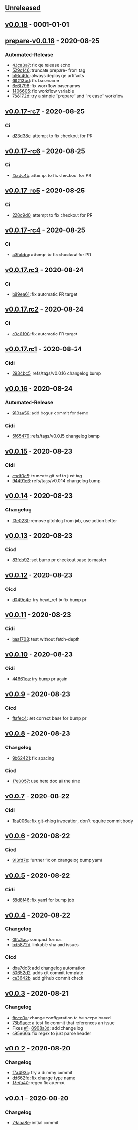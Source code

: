 <a name="unreleased"></a>
## [Unreleased]


<a name="v0.0.18"></a>
## [v0.0.18] - 0001-01-01

<a name="prepare-v0.0.18"></a>
## [prepare-v0.0.18] - 2020-08-25
### Automated-Release
- [43ca3a7](https://github.com/ldelossa/gcl/commit/43ca3a7074e45bdfac1e32ecfa04acc4a3bb0dcc): fix qe release echo
- [529c146](https://github.com/ldelossa/gcl/commit/529c146f0b01b5be7ad99f4e41b3f10cf03fd419): truncate prepare- from tag
- [bf6c40c](https://github.com/ldelossa/gcl/commit/bf6c40cf64074bb03ac5d789214042458f72a15c): always deploy qe artifacts
- [66213bd](https://github.com/ldelossa/gcl/commit/66213bd6ba37e1b3b1699a22ce1de03febdab94b): fix basename
- [6e6f798](https://github.com/ldelossa/gcl/commit/6e6f798635f695c9df4f4139b19650f6e85ca1a5): fix workflow basenames
- [1406605](https://github.com/ldelossa/gcl/commit/1406605c3ac49647ce430abe4a839a91aa9e3559): fix workflow variable
- [788172d](https://github.com/ldelossa/gcl/commit/788172d62f2efe0b97728badeeeb9c64566e8c0f): try a simple "prepare" and "release" workflow

<a name="v0.0.17-rc7"></a>
## [v0.0.17-rc7] - 2020-08-25
### Ci
- [d23d38e](https://github.com/ldelossa/gcl/commit/d23d38e0e83223e3360a96fd45b5df6acc1474c4): attempt to fix checkout for PR

<a name="v0.0.17-rc6"></a>
## [v0.0.17-rc6] - 2020-08-25
### Ci
- [f5adc4b](https://github.com/ldelossa/gcl/commit/f5adc4b85dc14ecc0f0ffeed47022ad5beec067c): attempt to fix checkout for PR

<a name="v0.0.17-rc5"></a>
## [v0.0.17-rc5] - 2020-08-25
### Ci
- [228c9d0](https://github.com/ldelossa/gcl/commit/228c9d0a072f29d65b0a8a52dd16cf1bfd8b026b): attempt to fix checkout for PR

<a name="v0.0.17-rc4"></a>
## [v0.0.17-rc4] - 2020-08-25
### Ci
- [a9febbe](https://github.com/ldelossa/gcl/commit/a9febbedabc90211a8bea7641a7cadeef015e9f4): attempt to fix checkout for PR

<a name="v0.0.17.rc3"></a>
## [v0.0.17.rc3] - 2020-08-24
### Ci
- [b89ea61](https://github.com/ldelossa/gcl/commit/b89ea6168768a1775fe1500bee00b9dc4e9ef5d5): fix automatic PR target

<a name="v0.0.17.rc2"></a>
## [v0.0.17.rc2] - 2020-08-24
### Ci
- [c9e6198](https://github.com/ldelossa/gcl/commit/c9e6198b3bcbce0b469c956ebaab01db176bf20e): fix automatic PR target

<a name="v0.0.17.rc1"></a>
## [v0.0.17.rc1] - 2020-08-24
### Cidi
- [2934bc5](https://github.com/ldelossa/gcl/commit/2934bc5185a8152d65ae5bba2b0cf9959678e787): refs/tags/v0.0.16 changelog bump

<a name="v0.0.16"></a>
## [v0.0.16] - 2020-08-24
### Automated-Release
- [910ae59](https://github.com/ldelossa/gcl/commit/910ae5910ff69974924a8c173f7f632004a1c83e): add bogus commit for demo
### Cidi
- [5f65479](https://github.com/ldelossa/gcl/commit/5f654797e343807507212e6ff5d946114d066cd5): refs/tags/v0.0.15 changelog bump

<a name="v0.0.15"></a>
## [v0.0.15] - 2020-08-23
### Cidi
- [cbdf0c5](https://github.com/ldelossa/gcl/commit/cbdf0c54f67b3fe673dacc3e7edbc1f97ff81f92): truncate git ref to just tag
- [94491e6](https://github.com/ldelossa/gcl/commit/94491e6e94b6f968d21f9ea872924eb4e99c7470): refs/tags/v0.0.14 changelog bump

<a name="v0.0.14"></a>
## [v0.0.14] - 2020-08-23
### Changelog
- [f3e023f](https://github.com/ldelossa/gcl/commit/f3e023fb9b262a58f6432d64052c0f0b650202f7): remove gitchlog from job, use action better

<a name="v0.0.13"></a>
## [v0.0.13] - 2020-08-23
### Cicd
- [83fcb92](https://github.com/ldelossa/gcl/commit/83fcb92d5c2fd34a0445ee0f81e312c430c75686): set bump pr checkout base to master

<a name="v0.0.12"></a>
## [v0.0.12] - 2020-08-23
### Cicd
- [d049e4e](https://github.com/ldelossa/gcl/commit/d049e4eef6cdb7d1919e78fdfd1ccc72cdcd3291): try head_ref to fix bump pr

<a name="v0.0.11"></a>
## [v0.0.11] - 2020-08-23
### Cidi
- [baa1708](https://github.com/ldelossa/gcl/commit/baa17081d1c8ed86abf4a6ff596c66860a47f0e2): test without fetch-depth

<a name="v0.0.10"></a>
## [v0.0.10] - 2020-08-23
### Cidi
- [44661ea](https://github.com/ldelossa/gcl/commit/44661ea1f2078ed44b08f1777394e5db20cc7e75): try bump pr again

<a name="v0.0.9"></a>
## [v0.0.9] - 2020-08-23
### Cicd
- [ffafec4](https://github.com/ldelossa/gcl/commit/ffafec4055c6e8d76a00b2945856d994959948c1): set correct base for bump pr

<a name="v0.0.8"></a>
## [v0.0.8] - 2020-08-23
### Changelog
- [9b62421](https://github.com/ldelossa/gcl/commit/9b624211c26c0bf7a4496e3d338a03d8c0163da1): fix spacing
### Cicd
- [17e0057](https://github.com/ldelossa/gcl/commit/17e0057605bce96135d391132ca3fe25ffa5888e): use here doc all the time

<a name="v0.0.7"></a>
## [v0.0.7] - 2020-08-22
### Cidi
- [1ba006a](https://github.com/ldelossa/gcl/commit/1ba006a04d7fd4e7abcff45c9ce2d1672fef708a): fix git-chlog invocation, don't require commit body

<a name="v0.0.6"></a>
## [v0.0.6] - 2020-08-22
### Cicd
- [913fd7e](https://github.com/ldelossa/gcl/commit/913fd7e1c2a61e984e85ceba8604a3c49596dedf): further fix on changelog bump yaml

<a name="v0.0.5"></a>
## [v0.0.5] - 2020-08-22
### Cidi
- [58d8f46](https://github.com/ldelossa/gcl/commit/58d8f46ad0c814929f155265cf2daae43ea220fc): fix yaml for bump job

<a name="v0.0.4"></a>
## [v0.0.4] - 2020-08-22
### Changelog
- [0ffc3ac](https://github.com/ldelossa/gcl/commit/0ffc3ac38a77e0a8b8daa7046832ddc316c2bbe2): compact format
- [bd5872d](https://github.com/ldelossa/gcl/commit/bd5872d3acc4c68a988058a4e3e9cd9034dcc902): linkable sha and issues
### Cicd
- [dba7dc3](https://github.com/ldelossa/gcl/commit/dba7dc3c80fd591dd8e36785f1b86fdffe413dbc): add changelog automation
- [50652d2](https://github.com/ldelossa/gcl/commit/50652d2e971a489e706a990cc742d343d8456862): adds git commit template
- [ca3642b](https://github.com/ldelossa/gcl/commit/ca3642b8d9ee9f7408e2f07c8bea6517ab9a0692): add github commit check

<a name="v0.0.3"></a>
## [v0.0.3] - 2020-08-21
### Changelog
- [ffccc0a](https://github.com/ldelossa/gcl/commit/ffccc0a256fc62c321dfbb53e1dec09ff9316831): change configuration to be scope based
- [78b9aec](https://github.com/ldelossa/gcl/commit/78b9aec09c3a95cf26b1ce278c9a59145d00d730): a test fix commit that references an issue
 - Fixes [#1](https://github.com/ldelossa/gcl/issues/1)- [8908a3d](https://github.com/ldelossa/gcl/commit/8908a3d0043cf27ae41903db268c883c8d78d599): add change log
- [c95e66a](https://github.com/ldelossa/gcl/commit/c95e66ae4e1d5a23969016926f9761ed432a9757): fix regex to just parse header

<a name="v0.0.2"></a>
## [v0.0.2] - 2020-08-20
### Changelog
- [f7a493c](https://github.com/ldelossa/gcl/commit/f7a493ca3394c4d6208ddc39567d656c6e965b5e): try a dummy commit
- [dd662fd](https://github.com/ldelossa/gcl/commit/dd662fdc160d52bf36da4aedd4f47fdd9b9fb7ea): fix change type name
- [13efa40](https://github.com/ldelossa/gcl/commit/13efa40b067c8003fe5e873e1142df0d07875e60): regex fix attempt

<a name="v0.0.1"></a>
## v0.0.1 - 2020-08-20
### Changelog
- [79aaa8e](https://github.com/ldelossa/gcl/commit/79aaa8ece4f65a9e3b1bb1045684f138b8c56957): initial commit

[Unreleased]: https://github.com/ldelossa/gcl/compare/v0.0.18...HEAD
[v0.0.18]: https://github.com/ldelossa/gcl/compare/prepare-v0.0.18...v0.0.18
[prepare-v0.0.18]: https://github.com/ldelossa/gcl/compare/v0.0.17-rc7...prepare-v0.0.18
[v0.0.17-rc7]: https://github.com/ldelossa/gcl/compare/v0.0.17-rc6...v0.0.17-rc7
[v0.0.17-rc6]: https://github.com/ldelossa/gcl/compare/v0.0.17-rc5...v0.0.17-rc6
[v0.0.17-rc5]: https://github.com/ldelossa/gcl/compare/v0.0.17-rc4...v0.0.17-rc5
[v0.0.17-rc4]: https://github.com/ldelossa/gcl/compare/v0.0.17.rc3...v0.0.17-rc4
[v0.0.17.rc3]: https://github.com/ldelossa/gcl/compare/v0.0.17.rc2...v0.0.17.rc3
[v0.0.17.rc2]: https://github.com/ldelossa/gcl/compare/v0.0.17.rc1...v0.0.17.rc2
[v0.0.17.rc1]: https://github.com/ldelossa/gcl/compare/v0.0.16...v0.0.17.rc1
[v0.0.16]: https://github.com/ldelossa/gcl/compare/v0.0.15...v0.0.16
[v0.0.15]: https://github.com/ldelossa/gcl/compare/v0.0.14...v0.0.15
[v0.0.14]: https://github.com/ldelossa/gcl/compare/v0.0.13...v0.0.14
[v0.0.13]: https://github.com/ldelossa/gcl/compare/v0.0.12...v0.0.13
[v0.0.12]: https://github.com/ldelossa/gcl/compare/v0.0.11...v0.0.12
[v0.0.11]: https://github.com/ldelossa/gcl/compare/v0.0.10...v0.0.11
[v0.0.10]: https://github.com/ldelossa/gcl/compare/v0.0.9...v0.0.10
[v0.0.9]: https://github.com/ldelossa/gcl/compare/v0.0.8...v0.0.9
[v0.0.8]: https://github.com/ldelossa/gcl/compare/v0.0.7...v0.0.8
[v0.0.7]: https://github.com/ldelossa/gcl/compare/v0.0.6...v0.0.7
[v0.0.6]: https://github.com/ldelossa/gcl/compare/v0.0.5...v0.0.6
[v0.0.5]: https://github.com/ldelossa/gcl/compare/v0.0.4...v0.0.5
[v0.0.4]: https://github.com/ldelossa/gcl/compare/v0.0.3...v0.0.4
[v0.0.3]: https://github.com/ldelossa/gcl/compare/v0.0.2...v0.0.3
[v0.0.2]: https://github.com/ldelossa/gcl/compare/v0.0.1...v0.0.2
